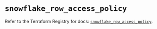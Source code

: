 # `snowflake_row_access_policy`

Refer to the Terraform Registry for docs: [`snowflake_row_access_policy`](https://registry.terraform.io/providers/snowflakedb/snowflake/2.1.1/docs/resources/row_access_policy).
